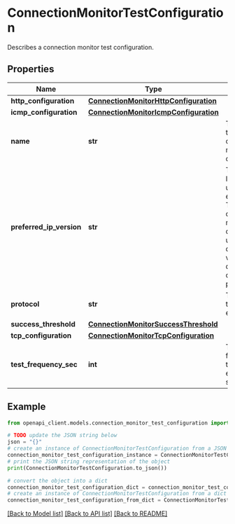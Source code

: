 # ConnectionMonitorTestConfiguration

Describes a connection monitor test configuration.

## Properties

Name | Type | Description | Notes
------------ | ------------- | ------------- | -------------
**http_configuration** | [**ConnectionMonitorHttpConfiguration**](ConnectionMonitorHttpConfiguration.md) |  | [optional] 
**icmp_configuration** | [**ConnectionMonitorIcmpConfiguration**](ConnectionMonitorIcmpConfiguration.md) |  | [optional] 
**name** | **str** | The name of the connection monitor test configuration. | 
**preferred_ip_version** | **str** | The preferred IP version to use in test evaluation. The connection monitor may choose to use a different version depending on other parameters. | [optional] 
**protocol** | **str** | The protocol to use in test evaluation. | 
**success_threshold** | [**ConnectionMonitorSuccessThreshold**](ConnectionMonitorSuccessThreshold.md) |  | [optional] 
**tcp_configuration** | [**ConnectionMonitorTcpConfiguration**](ConnectionMonitorTcpConfiguration.md) |  | [optional] 
**test_frequency_sec** | **int** | The frequency of test evaluation, in seconds. | [optional] 

## Example

```python
from openapi_client.models.connection_monitor_test_configuration import ConnectionMonitorTestConfiguration

# TODO update the JSON string below
json = "{}"
# create an instance of ConnectionMonitorTestConfiguration from a JSON string
connection_monitor_test_configuration_instance = ConnectionMonitorTestConfiguration.from_json(json)
# print the JSON string representation of the object
print(ConnectionMonitorTestConfiguration.to_json())

# convert the object into a dict
connection_monitor_test_configuration_dict = connection_monitor_test_configuration_instance.to_dict()
# create an instance of ConnectionMonitorTestConfiguration from a dict
connection_monitor_test_configuration_from_dict = ConnectionMonitorTestConfiguration.from_dict(connection_monitor_test_configuration_dict)
```
[[Back to Model list]](../README.md#documentation-for-models) [[Back to API list]](../README.md#documentation-for-api-endpoints) [[Back to README]](../README.md)


